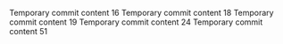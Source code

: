 Temporary commit content 16
Temporary commit content 18
Temporary commit content 19
Temporary commit content 24
Temporary commit content 51
